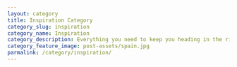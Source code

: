 ```yaml
---
layout: category
title: Inspiration Category
category_slug: inspiration
category_name: Inspiration
category_description: Everything you need to keep you heading in the right direction. We can't make you go, but we can help lead the way
category_feature_image: post-assets/spain.jpg
parmalink: /category/inspiration/
---
```

